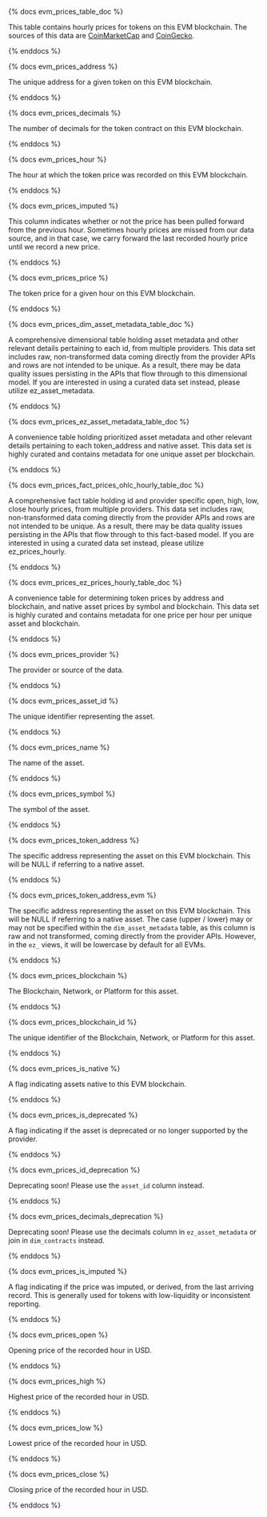 {% docs evm_prices_table_doc %}

This table contains hourly prices for tokens on this EVM blockchain. 
The sources of this data are [CoinMarketCap](https://coinmarketcap.com/) and [CoinGecko](https://www.coingecko.com/).

{% enddocs %}


{% docs evm_prices_address %}

The unique address for a given token on this EVM blockchain.  

{% enddocs %}


{% docs evm_prices_decimals %}

The number of decimals for the token contract on this EVM blockchain. 

{% enddocs %}


{% docs evm_prices_hour %}

The hour at which the token price was recorded on this EVM blockchain. 

{% enddocs %}


{% docs evm_prices_imputed %}

This column indicates whether or not the price has been pulled forward from the previous hour. Sometimes hourly prices are missed from our data source, and in that case, we carry forward the last recorded hourly price until we record a new price. 

{% enddocs %}


{% docs evm_prices_price %}

The token price for a given hour on this EVM blockchain.

{% enddocs %}


{% docs evm_prices_dim_asset_metadata_table_doc %}

A comprehensive dimensional table holding asset metadata and other relevant details pertaining to each id, from multiple providers. This data set includes raw, non-transformed data coming directly from the provider APIs and rows are not intended to be unique. As a result, there may be data quality issues persisting in the APIs that flow through to this dimensional model. If you are interested in using a curated data set instead, please utilize ez_asset_metadata.

{% enddocs %}


{% docs evm_prices_ez_asset_metadata_table_doc %}

A convenience table holding prioritized asset metadata and other relevant details pertaining to each token_address and native asset. This data set is highly curated and contains metadata for one unique asset per blockchain.

{% enddocs %}


{% docs evm_prices_fact_prices_ohlc_hourly_table_doc %}

A comprehensive fact table holding id and provider specific open, high, low, close hourly prices, from multiple providers. This data set includes raw, non-transformed data coming directly from the provider APIs and rows are not intended to be unique. As a result, there may be data quality issues persisting in the APIs that flow through to this fact-based model. If you are interested in using a curated data set instead, please utilize ez_prices_hourly.

{% enddocs %}


{% docs evm_prices_ez_prices_hourly_table_doc %}

A convenience table for determining token prices by address and blockchain, and native asset prices by symbol and blockchain. This data set is highly curated and contains metadata for one price per hour per unique asset and blockchain.

{% enddocs %}


{% docs evm_prices_provider %}

The provider or source of the data.

{% enddocs %}


{% docs evm_prices_asset_id %}

The unique identifier representing the asset.

{% enddocs %}


{% docs evm_prices_name %}

The name of the asset.

{% enddocs %}


{% docs evm_prices_symbol %}

The symbol of the asset.

{% enddocs %}


{% docs evm_prices_token_address %}

The specific address representing the asset on this EVM blockchain. This will be NULL if referring to a native asset.

{% enddocs %}


{% docs evm_prices_token_address_evm %}

The specific address representing the asset on this EVM blockchain. This will be NULL if referring to a native asset. The case (upper / lower) may or may not be specified within the `dim_asset_metadata` table, as this column is raw and not transformed, coming directly from the provider APIs. However, in the `ez_` views, it will be lowercase by default for all EVMs.

{% enddocs %}


{% docs evm_prices_blockchain %}

The Blockchain, Network, or Platform for this asset.

{% enddocs %}


{% docs evm_prices_blockchain_id %}

The unique identifier of the Blockchain, Network, or Platform for this asset.

{% enddocs %}


{% docs evm_prices_is_native %}

A flag indicating assets native to this EVM blockchain.

{% enddocs %}


{% docs evm_prices_is_deprecated %}

A flag indicating if the asset is deprecated or no longer supported by the provider.

{% enddocs %}


{% docs evm_prices_id_deprecation %}

Deprecating soon! Please use the `asset_id` column instead.

{% enddocs %}


{% docs evm_prices_decimals_deprecation %}

Deprecating soon! Please use the decimals column in `ez_asset_metadata` or join in `dim_contracts` instead.

{% enddocs %}


{% docs evm_prices_is_imputed %}

A flag indicating if the price was imputed, or derived, from the last arriving record. This is generally used for tokens with low-liquidity or inconsistent reporting.

{% enddocs %}


{% docs evm_prices_open %}

Opening price of the recorded hour in USD.

{% enddocs %}


{% docs evm_prices_high %}

Highest price of the recorded hour in USD.

{% enddocs %}


{% docs evm_prices_low %}

Lowest price of the recorded hour in USD.

{% enddocs %}


{% docs evm_prices_close %}

Closing price of the recorded hour in USD.

{% enddocs %}

